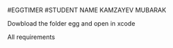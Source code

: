 #EGGTIMER
#STUDENT NAME
KAMZAYEV MUBARAK

Dowbload the folder egg and open in xcode

All requirements
